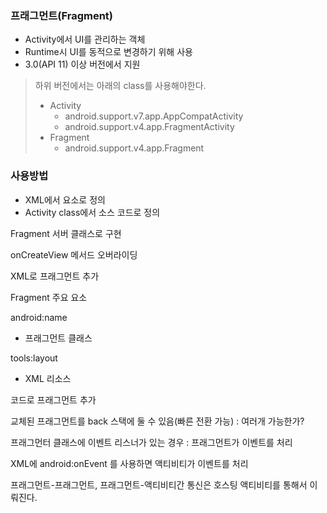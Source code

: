 ### 프래그먼트(Fragment)

- Activity에서 UI를 관리하는 객체
- Runtime시 UI를 동적으로 변경하기 위해 사용
- 3.0(API 11) 이상 버전에서 지원

> 하위 버전에서는 아래의 class를 사용해야한다.
>
> - Activity
>   - android.support.v7.app.AppCompatActivity
>   - android.support.v4.app.FragmentActivity
> - Fragment
>   - android.support.v4.app.Fragment



### 사용방법

- XML에서 <fragment> 요소로 정의
- Activity class에서 소스 코드로 정의




Fragment 서버 클래스로 구현

onCreateView 메서드 오버라이딩



XML로 프래그먼트 추가

Fragment 주요 요소

android:name

* 프래그먼트 클래스

tools:layout

- XML 리소스



코드로 프래그먼트 추가

교체된 프래그먼트를 back 스택에 둘 수 있음(빠른 전환 가능) : 여러개 가능한가?



프래그먼터 클래스에 이벤트 리스너가 있는 경우 : 프래그먼트가 이벤트를 처리



XML에 android:onEvent 를 사용하면 액티비티가 이벤트를 처리



프래그먼트-프래그먼트, 프래그먼트-액티비티간 통신은 호스팅 액티비티를 통해서 이뤄진다.












